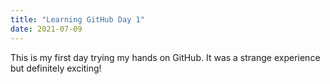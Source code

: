 ```yaml
---
title: "Learning GitHub Day 1"
date: 2021-07-09
---
```

This is my first day trying my hands on GitHub. It was a strange experience but definitely exciting!
